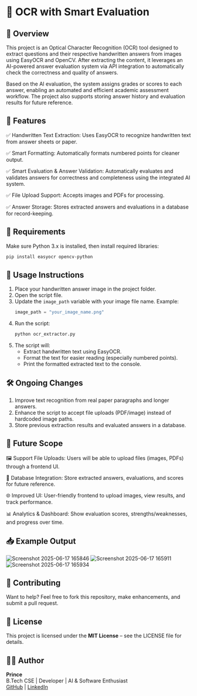 # 🧠 OCR with Smart Evaluation

## 📖 Overview
This project is an Optical Character Recognition (OCR) tool designed to extract questions and their respective handwritten answers from images using EasyOCR and OpenCV. After extracting the content, it leverages an AI-powered answer evaluation system via API integration to automatically check the correctness and quality of answers.

Based on the AI evaluation, the system assigns grades or scores to each answer, enabling an automated and efficient academic assessment workflow. The project also supports storing answer history and evaluation results for future reference.

## 🚀 Features
✅ Handwritten Text Extraction: Uses EasyOCR to recognize handwritten text from answer sheets or paper.

✅ Smart Formatting: Automatically formats numbered points for cleaner output.

✅ Smart Evaluation & Answer Validation: Automatically evaluates and validates answers for correctness and completeness using the integrated AI system.

✅ File Upload Support: Accepts images and PDFs for processing.

✅ Answer Storage: Stores extracted answers and evaluations in a database for record-keeping.


## 🧰 Requirements

Make sure Python 3.x is installed, then install required libraries:

```bash
pip install easyocr opencv-python
```

## 🧪 Usage Instructions

1. Place your handwritten answer image in the project folder.
2. Open the script file.
3. Update the `image_path` variable with your image file name. Example:
   ```python
   image_path = "your_image_name.png"
   ```
4. Run the script:
   ```bash
   python ocr_extractor.py
   ```
5. The script will:
   - Extract handwritten text using EasyOCR.
   - Format the text for easier reading (especially numbered points).
   - Print the formatted extracted text to the console.

## 🛠️ Ongoing Changes

1. Improve text recognition from real paper paragraphs and longer answers.
2. Enhance the script to accept file uploads (PDF/image) instead of hardcoded image paths.
3. Store previous extraction results and evaluated answers in a database.

## 🔮 Future Scope
🖼️ Support File Uploads: Users will be able to upload files (images, PDFs) through a frontend UI.

🧾 Database Integration: Store extracted answers, evaluations, and scores for future reference.

🌐 Improved UI: User-friendly frontend to upload images, view results, and track performance.

📊 Analytics & Dashboard: Show evaluation scores, strengths/weaknesses, and progress over time.



## 📥 Example Output

![Screenshot 2025-06-17 165846](https://github.com/user-attachments/assets/51f5fbf9-f497-4cf0-8ff5-b7d5415c9a57)
![Screenshot 2025-06-17 165911](https://github.com/user-attachments/assets/b01bfd5a-ff5b-4b04-9921-df871fdcf994)
![Screenshot 2025-06-17 165934](https://github.com/user-attachments/assets/358ad589-1f8f-401b-800d-bcddf2c8fd31)


## 🤝 Contributing

Want to help? Feel free to fork this repository, make enhancements, and submit a pull request.

## 📄 License

This project is licensed under the **MIT License** – see the LICENSE file for details.

## 👨‍💻 Author

**Prince**  
B.Tech CSE | Developer | AI & Software Enthusiast  
[GitHub](http://github.com/princee01) | [LinkedIn](https://www.linkedin.com/in/prince-kumar99107/?utm_source=share&utm_campaign=share_via&utm_content=profile&utm_medium=android_app)
